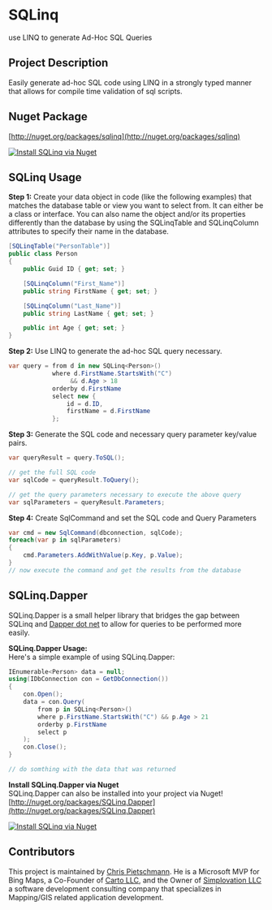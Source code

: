 # SQLinq
use LINQ to generate Ad-Hoc SQL Queries

## Project Description  
Easily generate ad-hoc SQL code using LINQ in a strongly typed manner that allows for compile time validation of sql scripts. 
## Nuget Package

[http://nuget.org/packages/sqlinq](http://nuget.org/packages/sqlinq)  

[![Install SQLinq via Nuget](http://sqlinq.codeplex.com/Download?ProjectName=sqlinq&DownloadId=357830 "Install SQLinq via Nuget")](http://nuget.org/packages/sqlinq)  

## SQLinq Usage

**Step 1:** Create your data object in code (like the following examples) that matches the database table or view you want to select from. It can either be a class or interface. You can also name the object and/or its properties differently than the database by using the SQLinqTable and SQLinqColumn attributes to specify their name in the database.  

```c#
[SQLinqTable("PersonTable")]
public class Person
{
    public Guid ID { get; set; }

    [SQLinqColumn("First_Name")]
    public string FirstName { get; set; }

    [SQLinqColumn("Last_Name")]
    public string LastName { get; set; }

    public int Age { get; set; }
}
```

**Step 2:** Use LINQ to generate the ad-hoc SQL query necessary.  

```c#
var query = from d in new SQLinq<Person>()
            where d.FirstName.StartsWith("C")
                 && d.Age > 18
            orderby d.FirstName
            select new {
                id = d.ID,
                firstName = d.FirstName
            };
```

**Step 3:** Generate the SQL code and necessary query parameter key/value pairs.  

```c#
var queryResult = query.ToSQL();

// get the full SQL code
var sqlCode = queryResult.ToQuery();

// get the query parameters necessary to execute the above query
var sqlParameters = queryResult.Parameters;
```

**Step 4:** Create SqlCommand and set the SQL code and Query Parameters  

```c#
var cmd = new SqlCommand(dbconnection, sqlCode);
foreach(var p in sqlParameters)
{
    cmd.Parameters.AddWithValue(p.Key, p.Value);
}
// now execute the command and get the results from the database
```

## SQLinq.Dapper

SQLinq.Dapper is a small helper library that bridges the gap between SQLinq and [Dapper dot net](http://code.google.com/p/dapper-dot-net/) to allow for queries to be performed more easily.  

**SQLinq.Dapper Usage:**  
Here's a simple example of using SQLinq.Dapper:  

```c#
IEnumerable<Person> data = null;
using(IDbConnection con = GetDbConnection())
{
    con.Open();
    data = con.Query(
        from p in SQLinq<Person>()
        where p.FirstName.StartsWith("C") && p.Age > 21
        orderby p.FirstName
        select p
    );
    con.Close();
}

// do somthing with the data that was returned
```

**Install SQLinq.Dapper via Nuget**  
SQLinq.Dapper can also be installed into your project via Nuget!  
[http://nuget.org/packages/SQLinq.Dapper](http://nuget.org/packages/SQLinq.Dapper)  

[![Install SQLinq via Nuget](http://download.codeplex.com/Download?ProjectName=sqlinq&DownloadId=358422 "Install SQLinq via Nuget")](http://nuget.org/packages/SQLinq.Dapper)  

## Contributors

This project is maintained by [Chris Pietschmann](http://pietschsoft.com). He is a Microsoft MVP for Bing Maps, a Co-Founder of [Carto LLC](http://carto.com), and the Owner of [Simplovation LLC](http://simplovation.com) a software development consulting company that specializes in Mapping/GIS related application development.
